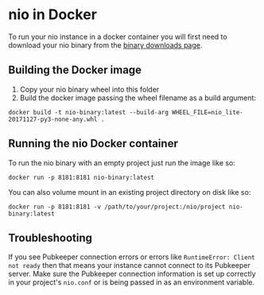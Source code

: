 # nio in Docker

To run your nio instance in a docker container you will first need to download your nio binary from the [binary downloads page](https://app.n.io/binaries/download).

## Building the Docker image

1. Copy your nio binary wheel into this folder
2. Build the docker image passing the wheel filename as a build argument:
```
docker build -t nio-binary:latest --build-arg WHEEL_FILE=nio_lite-20171127-py3-none-any.whl .
```

## Running the nio Docker container

To run the nio binary with an empty project just run the image like so:
```
docker run -p 8181:8181 nio-binary:latest
```

You can also volume mount in an existing project directory on disk like so:
```
docker run -p 8181:8181 -v /path/to/your/project:/nio/project nio-binary:latest
```

## Troubleshooting

If you see Pubkeeper connection errors or errors like `RuntimeError: Client not ready` then that means your instance cannot connect to its Pubkeeper server. Make sure the Pubkeeper connection information is set up correctly in your project's `nio.conf` or is being passed in as an environment variable.
